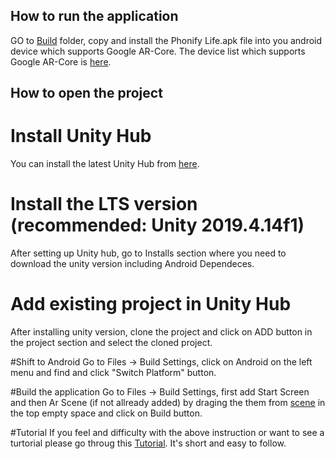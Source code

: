 ## How to run the application
GO to [Build](https://github.com/DeepanshuManocha/Phonify-life/tree/master/Build)
folder, copy and install the Phonify Life.apk file into you android device which supports Google AR-Core. 
The device list which supports Google AR-Core is [here](https://developers.google.com/ar/discover/supported-devices#google_play_devices).


## How to open the project
# Install Unity Hub
You can install the latest Unity Hub from [here](https://unity3d.com/get-unity/download).

# Install the LTS version (recommended: Unity 2019.4.14f1)
After setting up Unity hub, go to Installs section where you need to download the unity version including Android Dependeces.

# Add existing project in Unity Hub
After installing unity version, clone the project and click on ADD button in the project section and select the cloned project.

#Shift to Android
Go to Files -> Build Settings, click on Android on the left menu and find and click "Switch Platform" button.

#Build the application
Go to Files -> Build Settings, first add Start Screen and then Ar Scene (if not allready added) by draging the them from [scene](https://github.com/DeepanshuManocha/Phonify-life/tree/master/Assets/Scene) in the top empty space and click on Build button.

#Tutorial
If you feel and difficulty with the above instruction or want to see a turtorial please go throug this [Tutorial](https://www.youtube.com/watch?v=xID0FEEqnYk&ab_channel=varunsmashingtech). It's short and easy to follow.

